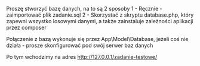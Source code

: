Proszę stworzyć bazę danych, na to są 2 sposoby
1 - Ręcznie - zaimportować plik zadanie.sql
2 - Skorzystać z skryptu database.php, który zapewni wszystko losowymi danymi, a także zainstaluje zależności aplikacji przez composer

Połączenie z bazą wykonuje się przez App\Model\Database,
jeżeli coś nie działa - prosze skonfigurować pod swój serwer baz danych

Po tym wchodzimy na adres http://127.0.0.1/zadanie-testowe/